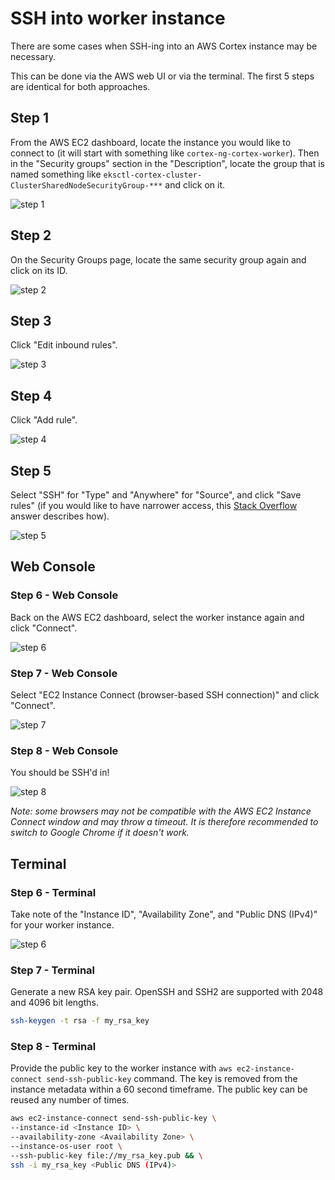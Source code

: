 # SSH into worker instance

There are some cases when SSH-ing into an AWS Cortex instance may be necessary.

This can be done via the AWS web UI or via the terminal. The first 5 steps are identical for both approaches.

## Step 1

From the AWS EC2 dashboard, locate the instance you would like to connect to (it will start with something like `cortex-ng-cortex-worker`). Then in the "Security groups" section in the "Description", locate the group that is named something like `eksctl-cortex-cluster-ClusterSharedNodeSecurityGroup-***` and click on it.

![step 1](https://user-images.githubusercontent.com/26958764/80001314-e5ae0700-84c6-11ea-8f2e-349d4149a3a1.png)

## Step 2

On the Security Groups page, locate the same security group again and click on its ID.

![step 2](https://user-images.githubusercontent.com/26958764/80001399-fc545e00-84c6-11ea-8a8a-f6c566f67ba9.png)

## Step 3

Click "Edit inbound rules".

![step 3](https://user-images.githubusercontent.com/26958764/80001481-15f5a580-84c7-11ea-83f3-0257ae753af7.png)

## Step 4

Click "Add rule".

![step 4](https://user-images.githubusercontent.com/26958764/80001533-27d74880-84c7-11ea-9aa7-8d11be6c7598.png)

## Step 5

Select "SSH" for "Type" and "Anywhere" for "Source", and click "Save rules" (if you would like to have narrower access, this [Stack Overflow](https://stackoverflow.com/a/56918352/7143662) answer describes how).

![step 5](https://user-images.githubusercontent.com/26958764/80001609-3b82af00-84c7-11ea-911c-4d115d24aef7.png)

## Web Console

### Step 6 - Web Console

Back on the AWS EC2 dashboard, select the worker instance again and click "Connect".

![step 6](https://user-images.githubusercontent.com/26958764/80001744-666d0300-84c7-11ea-9783-9a1efd579404.png)

### Step 7 - Web Console

Select "EC2 Instance Connect (browser-based SSH connection)" and click "Connect".

![step 7](https://user-images.githubusercontent.com/26958764/80001831-813f7780-84c7-11ea-8200-52edc6efde94.png)

### Step 8 - Web Console

You should be SSH'd in!

![step 8](https://user-images.githubusercontent.com/26958764/80001894-9916fb80-84c7-11ea-8883-cc530293f17f.png)

*Note: some browsers may not be compatible with the AWS EC2 Instance Connect window and may throw a timeout. It is therefore recommended to switch to Google Chrome if it doesn't work.*

## Terminal

### Step 6 - Terminal

Take note of the "Instance ID", "Availability Zone", and "Public DNS (IPv4)" for your worker instance.

![step 6](https://user-images.githubusercontent.com/26958764/80010486-2875dc00-84d3-11ea-8edf-afb3cdda6c17.png)

### Step 7 - Terminal

Generate a new RSA key pair. OpenSSH and SSH2 are supported with 2048 and 4096 bit lengths.

```bash
ssh-keygen -t rsa -f my_rsa_key
```

### Step 8 - Terminal

Provide the public key to the worker instance with `aws ec2-instance-connect send-ssh-public-key` command. The key is removed from the instance metadata within a 60 second timeframe. The public key can be reused any number of times.

```bash
aws ec2-instance-connect send-ssh-public-key \
--instance-id <Instance ID> \
--availability-zone <Availability Zone> \
--instance-os-user root \
--ssh-public-key file://my_rsa_key.pub && \
ssh -i my_rsa_key <Public DNS (IPv4)>
```
